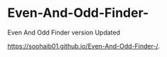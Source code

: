 # Even-And-Odd-Finder-
Even And Odd Finder version Updated


https://soohaib01.github.io/Even-And-Odd-Finder-/.
